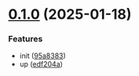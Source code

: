 # [0.1.0](https://github.com/martijnmichel/directus-expo/compare/v0.0.70...v0.1.0) (2025-01-18)


### Features

* init ([95a8383](https://github.com/martijnmichel/directus-expo/commit/95a838304d467ac1a1ae6e1a097ac0c36244d82e))
* up ([edf204a](https://github.com/martijnmichel/directus-expo/commit/edf204a0700d1801c62faa8a8b5813f3797bf1af))

